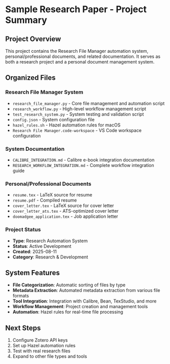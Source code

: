 # Sample Research Paper - Project Summary

## Project Overview
This project contains the Research File Manager automation system, personal/professional documents, and related documentation. It serves as both a research project and a personal document management system.

## Organized Files

### Research File Manager System
- `research_file_manager.py` - Core file management and automation script
- `research_workflow.py` - High-level workflow management script
- `test_research_system.py` - System testing and validation script
- `config.json` - System configuration file
- `hazel_rules.sh` - Hazel automation rules for macOS
- `Research File Manager.code-workspace` - VS Code workspace configuration

### System Documentation
- `CALIBRE_INTEGRATION.md` - Calibre e-book integration documentation
- `RESEARCH_WORKFLOW_INTEGRATION.md` - Complete workflow integration guide

### Personal/Professional Documents
- `resume.tex` - LaTeX source for resume
- `resume.pdf` - Compiled resume
- `cover_letter.tex` - LaTeX source for cover letter
- `cover_letter_ats.tex` - ATS-optimized cover letter
- `doomadgee_application.tex` - Job application letter

### Project Status
- **Type**: Research Automation System
- **Status**: Active Development
- **Created**: 2025-08-11
- **Category**: Research & Development

## System Features
- **File Categorization**: Automatic sorting of files by type
- **Metadata Extraction**: Automated metadata extraction from various file formats
- **Tool Integration**: Integration with Calibre, Bean, TexStudio, and more
- **Workflow Management**: Project creation and management tools
- **Automation**: Hazel rules for real-time file processing

## Next Steps
1. Configure Zotero API keys
2. Set up Hazel automation rules
3. Test with real research files
4. Expand to other file types and tools
